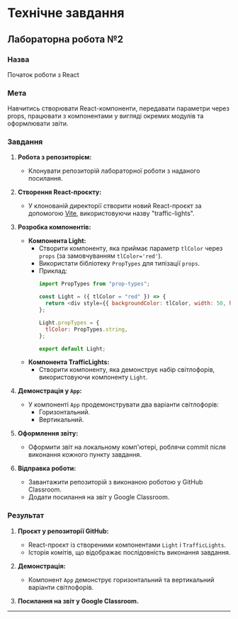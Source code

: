 # Технічне завдання

## Лабораторна робота №2

### Назва

Початок роботи з React

### Мета

Навчитись створювати React-компоненти, передавати параметри через props, працювати з компонентами у вигляді окремих модулів та оформлювати звіти.

### Завдання

1. **Робота з репозиторієм:**
   - Клонувати репозиторій лабораторної роботи з наданого посилання.

2. **Створення React-проєкту:**
   - У клонованій директорії створити новий React-проєкт за допомогою [Vite](https://vitejs.dev/guide/#scaffolding-your-first-vite-project), використовуючи назву "traffic-lights".

3. **Розробка компонентів:**
   - **Компонента Light:**
     - Створити компоненту, яка приймає параметр `tlColor` через `props` (за замовчуванням `tlColor='red'`).
     - Використати бібліотеку `PropTypes` для типізації `props`.
     - Приклад:
       ```js
       import PropTypes from "prop-types";

       const Light = ({ tlColor = "red" }) => {
         return <div style={{ backgroundColor: tlColor, width: 50, height: 50, borderRadius: "50%" }}></div>;
       };

       Light.propTypes = {
         tlColor: PropTypes.string,
       };

       export default Light;
       ```
   - **Компонента TrafficLights:**
     - Створити компоненту, яка демонструє набір світлофорів, використовуючи компоненту `Light`.

4. **Демонстрація у `App`:**
   - У компоненті `App` продемонструвати два варіанти світлофорів:
     - Горизонтальний.
     - Вертикальний.

5. **Оформлення звіту:**
   - Оформити звіт на локальному комп'ютері, роблячи commit після виконання кожного пункту завдання.

6. **Відправка роботи:**
   - Завантажити репозиторій з виконаною роботою у GitHub Classroom.
   - Додати посилання на звіт у Google Classroom.

### Результат

1. **Проєкт у репозиторії GitHub:**
   - React-проєкт із створеними компонентами `Light` і `TrafficLights`.
   - Історія комітів, що відображає послідовність виконання завдання.

2. **Демонстрація:**
   - Компонент `App` демонструє горизонтальний та вертикальний варіанти світлофорів.

3. **Посилання на звіт у Google Classroom.** 

---
